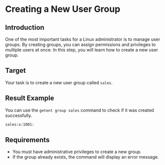 # Creating a New User Group

## Introduction

One of the most important tasks for a Linux administrator is to manage user groups. By creating groups, you can assign permissions and privileges to multiple users at once. In this step, you will learn how to create a new user group.

## Target

Your task is to create a new user group called `sales`.

## Result Example

You can use the `getent group sales` command to check if it was created successfully.

```bash
sales:x:1001:
```

## Requirements

- You must have administrative privileges to create a new group.
- If the group already exists, the command will display an error message.
